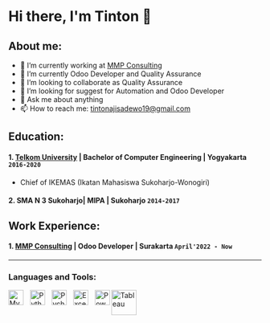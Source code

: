 # Hi there, I'm Tinton 👋
## About me:
- 🔭 I’m currently working at [MMP Consulting](https://www.mmpconsulting.net)
- 🌱 I’m currently Odoo Developer and Quality Assurance
- 👯 I’m looking to collaborate as Quality Assurance
- 🤔 I’m looking for suggest for Automation and Odoo Developer
- 💬 Ask me about anything
- 📫 How to reach me: tintonajisadewo19@gmail.com

## Education:

#### 1. [Telkom University]([https://telkomuniversity.ac.id/]) | Bachelor of Computer Engineering | Yogyakarta `2016-2020`
   - Chief of IKEMAS (Ikatan Mahasiswa Sukoharjo-Wonogiri)

#### 2. SMA N 3 Sukoharjo| MIPA | Sukoharjo `2014-2017`

## Work Experience:
#### 1. [MMP Consulting](https://www.mmpconsulting.net) | Odoo Developer | Surakarta `April'2022 - Now`
---

### Languages and Tools:

<img align="left" alt="MySQL" width="30px" src="https://cdn.jsdelivr.net/gh/devicons/devicon/icons/mysql/mysql-original.svg" style="padding-right:10px;" />
<img align="left" alt="Python" width="30px" src="https://upload.wikimedia.org/wikipedia/commons/thumb/c/c3/Python-logo-notext.svg/110px-Python-logo-notext.svg.png?20100317150552" style="padding-right:10px;" />
<img align="left" alt="Pycharm" width="30px" src="https://upload.wikimedia.org/wikipedia/commons/thumb/1/1d/PyCharm_Icon.svg/220px-PyCharm_Icon.svg.png" style="padding-right:10px;" />
<img align="left" alt="Excel" width="30px" src="https://is2-ssl.mzstatic.com/image/thumb/Purple126/v4/a8/fd/5a/a8fd5a84-c6f1-355f-3b9f-6e86598efaa3/XCEL.png/1200x630bb.png" style="padding-right:10px;" />
<img align="left" alt="Power BI" width="30px" src="https://powerbi.microsoft.com/pictures/application-logos/svg/powerbi.svg" style="padding-right:0px;" />
<img align="left" alt="Tableau" width="50px" src="https://logos-world.net/wp-content/uploads/2021/10/Tableau-Symbol.png" style="padding-right:10px;" />

<br />
<br />
